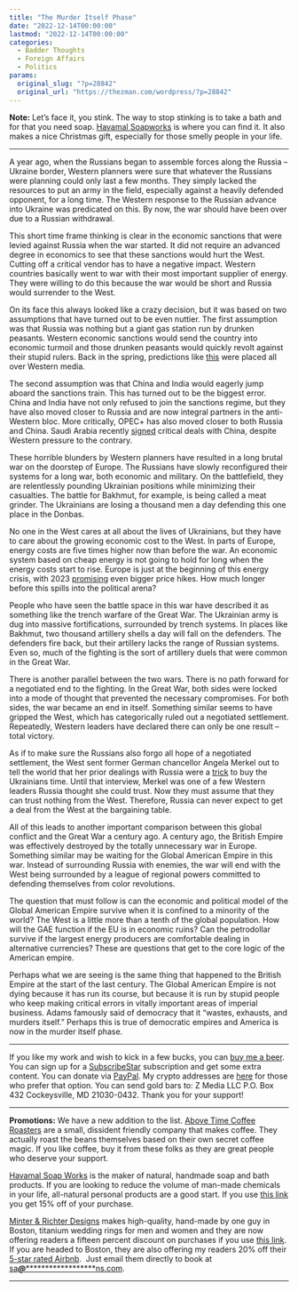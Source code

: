 ```yaml
---
title: "The Murder Itself Phase"
date: "2022-12-14T00:00:00"
lastmod: "2022-12-14T00:00:00"
categories:
  - Badder Thoughts
  - Foreign Affairs
  - Politics
params:
  original_slug: "?p=28842"
  original_url: "https://thezman.com/wordpress/?p=28842"
---
```


**Note:** Let’s face it, you stink. The way to stop stinking is to take
a bath and for that you need soap.
<a href="https://havamalsoapworks.com/" rel="noopener"
target="_blank">Havamal Soapworks</a> is where you can find it. It also
makes a nice Christmas gift, especially for those smelly people in your
life.

------------------------------------------------------------------------

A year ago, when the Russians began to assemble forces along the Russia
– Ukraine border, Western planners were sure that whatever the Russians
were planning could only last a few months. They simply lacked the
resources to put an army in the field, especially against a heavily
defended opponent, for a long time. The Western response to the Russian
advance into Ukraine was predicated on this. By now, the war should have
been over due to a Russian withdrawal.

This short time frame thinking is clear in the economic sanctions that
were levied against Russia when the war started. It did not require an
advanced degree in economics to see that these sanctions would hurt the
West. Cutting off a critical vendor has to have a negative impact.
Western countries basically went to war with their most important
supplier of energy. They were willing to do this because the war would
be short and Russia would surrender to the West.

On its face this always looked like a crazy decision, but it was based
on two assumptions that have turned out to be even nuttier. The first
assumption was that Russia was nothing but a giant gas station run by
drunken peasants. Western economic sanctions would send the country into
economic turmoil and those drunken peasants would quickly revolt against
their stupid rulers. Back in the spring, predictions like
[this](https://thehill.com/opinion/international/3483799-prepare-for-the-disappearance-of-russia/)
were placed all over Western media.

The second assumption was that China and India would eagerly jump aboard
the sanctions train. This has turned out to be the biggest error. China
and India have not only refused to join the sanctions regime, but they
have also moved closer to Russia and are now integral partners in the
anti-Western bloc. More critically, OPEC+ has also moved closer to both
Russia and China. Saudi Arabia recently
[signed](https://www.bloomberg.com/news/videos/2022-12-09/china-saudi-arabia-sign-partnership-deal-video)
critical deals with China, despite Western pressure to the contrary.

These horrible blunders by Western planners have resulted in a long
brutal war on the doorstep of Europe. The Russians have slowly
reconfigured their systems for a long war, both economic and military.
On the battlefield, they are relentlessly pounding Ukrainian positions
while minimizing their casualties. The battle for Bakhmut, for example,
is being called a meat grinder. The Ukrainians are losing a thousand men
a day defending this one place in the Donbas.

No one in the West cares at all about the lives of Ukrainians, but they
have to care about the growing economic cost to the West. In parts of
Europe, energy costs are five times higher now than before the war. An
economic system based on cheap energy is not going to hold for long when
the energy costs start to rise. Europe is just at the beginning of this
energy crisis, with 2023
[promising](https://www.economist.com/briefing/2022/11/24/the-costs-and-consequences-of-europes-energy-crisis-are-growing)
even bigger price hikes. How much longer before this spills into the
political arena?

People who have seen the battle space in this war have described it as
something like the trench warfare of the Great War. The Ukrainian army
is dug into massive fortifications, surrounded by trench systems. In
places like Bakhmut, two thousand artillery shells a day will fall on
the defenders. The defenders fire back, but their artillery lacks the
range of Russian systems. Even so, much of the fighting is the sort of
artillery duels that were common in the Great War.

There is another parallel between the two wars. There is no path forward
for a negotiated end to the fighting. In the Great War, both sides were
locked into a mode of thought that prevented the necessary compromises.
For both sides, the war became an end in itself. Something similar seems
to have gripped the West, which has categorically ruled out a negotiated
settlement. Repeatedly, Western leaders have declared there can only be
one result – total victory.

As if to make sure the Russians also forgo all hope of a negotiated
settlement, the West sent former German chancellor Angela Merkel out to
tell the world that her prior dealings with Russia were a
[trick](https://www.reuters.com/world/putin-russia-may-have-make-ukraine-deal-one-day-partners-cheated-past-2022-12-09/)
to buy the Ukrainians time. Until that interview, Merkel was one of a
few Western leaders Russia thought she could trust. Now they must assume
that they can trust nothing from the West. Therefore, Russia can never
expect to get a deal from the West at the bargaining table.

All of this leads to another important comparison between this global
conflict and the Great War a century ago. A century ago, the British
Empire was effectively destroyed by the totally unnecessary war in
Europe. Something similar may be waiting for the Global American Empire
in this war. Instead of surrounding Russia with enemies, the war will
end with the West being surrounded by a league of regional powers
committed to defending themselves from color revolutions.

The question that must follow is can the economic and political model of
the Global American Empire survive when it is confined to a minority of
the world? The West is a little more than a tenth of the global
population. How will the GAE function if the EU is in economic ruins?
Can the petrodollar survive if the largest energy producers are
comfortable dealing in alternative currencies? These are questions that
get to the core logic of the American empire.

Perhaps what we are seeing is the same thing that happened to the
British Empire at the start of the last century. The Global American
Empire is not dying because it has run its course, but because it is run
by stupid people who keep making critical errors in vitally important
areas of imperial business. Adams famously said of democracy that it
“wastes, exhausts, and murders itself.” Perhaps this is true of
democratic empires and America is now in the murder itself phase.

------------------------------------------------------------------------

If you like my work and wish to kick in a few bucks, you can
<a href="https://www.buymeacoffee.com/mujolulu" rel="noopener"
target="_blank">buy me a beer</a>. You can sign up for a
<a href="https://www.subscribestar.com/the-z-blog" rel="noopener"
target="_blank">SubscribeStar</a> subscription and get some extra
content. You can donate via <a
href="https://www.paypal.com/donate/?cmd=_s-xclick&amp;hosted_button_id=UDAS2Q8JYA6CN&amp;source=url"
rel="noopener" target="_blank">PayPal</a>. My crypto addresses are
<a href="https://thezman.com/wordpress/?page_id=22713" rel="noopener"
target="_blank">here</a> for those who prefer that option. You can send
gold bars to: Z Media LLC P.O. Box 432 Cockeysville, MD 21030-0432.
Thank you for your support!

------------------------------------------------------------------------

**Promotions:** We have a new addition to the list.
<a href="https://abovetimecoffee.com/" rel="noopener"
target="_blank">Above Time Coffee Roasters</a> are a small, dissident
friendly company that makes coffee. They actually roast the beans
themselves based on their own secret coffee magic. If you like coffee,
buy it from these folks as they are great people who deserve your
support.

<a href="https://havamalsoapworks.com/" rel="noopener"
target="_blank">Havamal Soap Works</a> is the maker of natural, handmade
soap and bath products. If you are looking to reduce the volume of
man-made chemicals in your life, all-natural personal products are a
good start. If you use
<a href="https://havamalsoapworks.com/discount/ZMAN" rel="noopener"
target="_blank">this link</a> you get 15% off of your purchase.

<a href="https://www.minterandrichterdesigns.com/"
rel="noreferrer nofollow noopener" target="_blank">Minter &amp; Richter
Designs</a> makes high-quality, hand-made by one guy in Boston, titanium
wedding rings for men and women and they are now offering readers a
fifteen percent discount on purchases if you use
<a href="https://www.minterandrichterdesigns.com/discount/ZMAN"
rel="noreferrer nofollow noopener" target="_blank">this link</a>.
<span class="highlight"><span class="colour"><span class="font"><span class="size">If
you are headed to Boston, they are also offering my readers 20% off
their <a
href="https://www.airbnb.com/users/7988017/listings?user_id=7988017&amp;s=3"
rel="noopener noreferrer" target="_blank">5-star rated Airbnb</a>.  Just
email them directly to book at
<a href="mailto:sa***@*********************ns.com"
data-original-string="HyAqK09hoA9LruP+uYPVNg==cb7u73+7r5c+yc3ruTXwtPIN1JKnY7qaPrleATTDlot5a71yXQ2NoSTu71zBwP1MxVe"><span
class="apbct-email-encoder"
data-original-string="xJe591SYW4pGVU4hi0F7CA==cb7iJafeGkNJiIwzK72mVhLrku2wup6e7wp1jQ0g3l8S22HIJZI7gK7cW97dw0pJ+0O"
title="This contact has been encoded by Anti-Spam by CleanTalk. Click to decode. To finish the decoding make sure that JavaScript is enabled in your browser.">sa<span
class="apbct-blur">***</span>@<span
class="apbct-blur">*********************</span>ns.com</span></a>.</span></span></span></span>

------------------------------------------------------------------------
